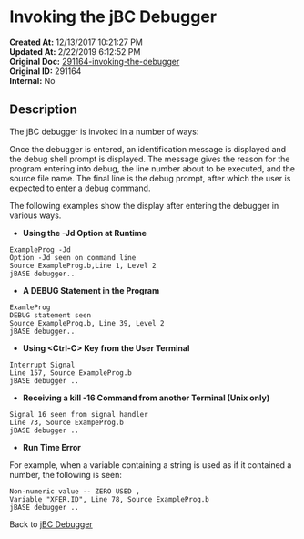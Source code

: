 # Invoking the jBC Debugger

**Created At:** 12/13/2017 10:21:27 PM  
**Updated At:** 2/22/2019 6:12:52 PM  
**Original Doc:** [291164-invoking-the-debugger](https://docs.jbase.com/41693-debugger/291164-invoking-the-debugger)  
**Original ID:** 291164  
**Internal:** No  

## Description

The jBC debugger is invoked in a number of ways:

Once the debugger is entered, an identification message is displayed and the debug shell prompt is displayed. The message gives the reason for the program entering into debug, the line number about to be executed, and the source file name. The final line is the debug prompt, after which the user is expected to enter a debug command.

The following examples show the display after entering the debugger in various ways.

- **Using the -Jd Option at Runtime**

```
ExampleProg -Jd
Option -Jd seen on command line
Source ExampleProg.b,Line 1, Level 2
jBASE debugger..
```

- **A DEBUG Statement in the Program**

```
ExamleProg
DEBUG statement seen
Source ExampleProg.b, Line 39, Level 2
jBASE debugger..
```

- **Using &lt;Ctrl-C&gt; Key from the User Terminal**

```
Interrupt Signal
Line 157, Source ExampleProg.b
jBASE debugger ..
```

- **Receiving a kill -16 Command from another Terminal (Unix only)**

```
Signal 16 seen from signal handler
Line 73, Source ExampeProg.b
jBASE debugger ..
```

- **Run Time Error**

For example, when a variable containing a string is used as if it contained a number, the following is seen:

```
Non-numeric value -- ZERO USED ,
Variable "XFER.ID", Line 78, Source ExampleProg.b
jBASE debugger ..
```

Back to [jBC Debugger](./../introduction-to-the-jbc-debugger)
